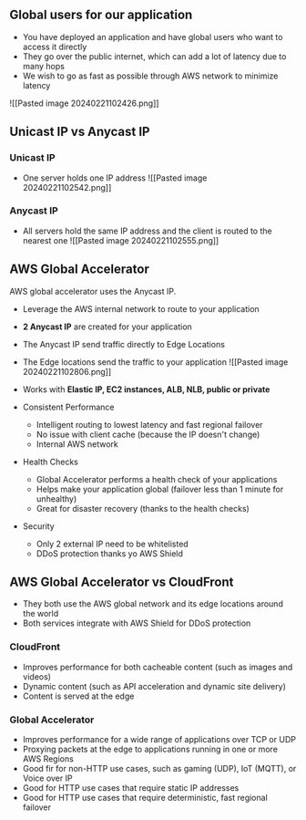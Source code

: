
## Global users for our application

- You have deployed an application and have global users who want to access it directly
- They go over the public internet, which can add a lot of latency due to many hops
- We wish to go as fast as possible through AWS network to minimize latency

![[Pasted image 20240221102426.png]]

## Unicast IP vs Anycast IP

### Unicast IP
- One server holds one IP address
![[Pasted image 20240221102542.png]]
### Anycast IP
- All servers hold the same IP address and the client is routed to the nearest one
![[Pasted image 20240221102555.png]]

## AWS Global Accelerator
AWS global accelerator uses the Anycast IP.
- Leverage the AWS internal network to route to your application
- **2 Anycast IP** are created for your application
- The Anycast IP send traffic directly to Edge Locations
- The Edge locations send the traffic to your application
![[Pasted image 20240221102806.png]]

- Works with **Elastic IP, EC2 instances, ALB, NLB, public or private**
- Consistent Performance
	- Intelligent routing to lowest latency and fast regional failover
	- No issue with client cache (because the IP doesn't change)
	- Internal AWS network
- Health Checks
	- Global Accelerator performs a health check of your applications
	- Helps make your application global (failover less than 1 minute for unhealthy)
	- Great for disaster recovery (thanks to the health checks)
- Security
	- Only 2 external IP need to be whitelisted
	- DDoS protection thanks yo AWS Shield

## AWS Global Accelerator vs CloudFront

- They both use the AWS global network and its edge locations around the world
- Both services integrate with AWS Shield for DDoS protection
### CloudFront
- Improves performance for both cacheable content (such as images and videos)
- Dynamic content (such as API acceleration and dynamic site delivery)
- Content is served at the edge
### Global Accelerator
- Improves performance for a wide range of applications over TCP or UDP
- Proxying packets at the edge to applications running in one or more AWS Regions
- Good fir for non-HTTP use cases, such as gaming (UDP), IoT (MQTT), or Voice over IP
- Good for HTTP use cases that require static IP addresses
- Good for HTTP use cases that require deterministic, fast regional failover

